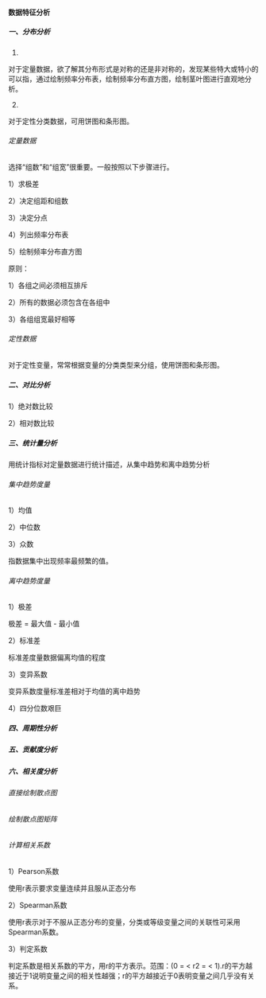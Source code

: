 #### 数据特征分析

##### 一、分布分析

1.
对于定量数据，欲了解其分布形式是对称的还是非对称的，发现某些特大或特小的可以指，通过绘制频率分布表，绘制频率分布直方图，绘制茎叶图进行直观地分析。

2.
对于定性分类数据，可用饼图和条形图。

###### 定量数据

选择“组数”和“组宽”很重要。一般按照以下步骤进行。

1）求极差

2）决定组距和组数

3）决定分点

4）列出频率分布表

5）绘制频率分布直方图

原则：

1）各组之间必须相互排斥

2）所有的数据必须包含在各组中

3）各组组宽最好相等

###### 定性数据

对于定性变量，常常根据变量的分类类型来分组，使用饼图和条形图。

##### 二、对比分析

1）绝对数比较

2）相对数比较

##### 三、统计量分析

用统计指标对定量数据进行统计描述，从集中趋势和离中趋势分析

###### 集中趋势度量

1）均值

2）中位数

3）众数

指数据集中出现频率最频繁的值。

###### 离中趋势度量

1）极差

极差 = 最大值 - 最小值

2）标准差

标准差度量数据偏离均值的程度

3）变异系数

变异系数度量标准差相对于均值的离中趋势

4）四分位数艰巨

##### 四、周期性分析

##### 五、贡献度分析

##### 六、相关度分析

###### 直接绘制散点图

###### 绘制散点图矩阵

###### 计算相关系数

1）Pearson系数

使用r表示要求变量连续并且服从正态分布

2）Spearman系数

使用r表示对于不服从正态分布的变量，分类或等级变量之间的关联性可采用Spearman系数。

3）判定系数

判定系数是相关系数的平方，用r的平方表示。范围：(0 = < r2 = < 1).r的平方越接近于1说明变量之间的相关性越强；r的平方越接近于0表明变量之间几乎没有关系。






